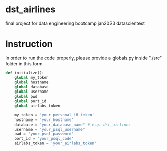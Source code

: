 # dst_airlines
final project for data engineering bootcamp jan2023 datascientest

# Instruction
In order to run the code properly, please provide a globals.py inside "./src" folder in this form

```py
def initialize(): 
    global my_token
    global hostname
    global database
    global username
    global pwd
    global port_id
    global airlabs_token

    my_token = 'your_personal_LH_token'
    hostname = 'your_hostname'
    database = 'your_database_name' # e.g. dst_airlines
    username = 'your_psql_username'
    pwd = 'your_psql_password'
    port_id = 'your_psql_code'
    airlabs_token = 'your_airlabs_token'
```
